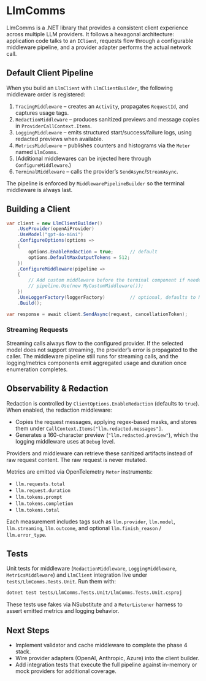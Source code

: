 # LlmComms

LlmComms is a .NET library that provides a consistent client experience across multiple LLM providers. It follows a hexagonal architecture: application code talks to an `IClient`, requests flow through a configurable middleware pipeline, and a provider adapter performs the actual network call.

## Default Client Pipeline

When you build an `LlmClient` with `LlmClientBuilder`, the following middleware order is registered:

1. `TracingMiddleware` – creates an `Activity`, propagates `RequestId`, and captures usage tags.
2. `RedactionMiddleware` – produces sanitized previews and message copies in `ProviderCallContext.Items`.
3. `LoggingMiddleware` – emits structured start/success/failure logs, using redacted previews when available.
4. `MetricsMiddleware` – publishes counters and histograms via the `Meter` named `LlmComms`.
5. (Additional middlewares can be injected here through `ConfigureMiddleware`.)
6. `TerminalMiddleware` – calls the provider’s `SendAsync`/`StreamAsync`.

The pipeline is enforced by `MiddlewarePipelineBuilder` so the terminal middleware is always last.

## Building a Client

```csharp
var client = new LlmClientBuilder()
    .UseProvider(openAiProvider)
    .UseModel("gpt-4o-mini")
    .ConfigureOptions(options =>
    {
        options.EnableRedaction = true;      // default
        options.DefaultMaxOutputTokens = 512;
    })
    .ConfigureMiddleware(pipeline =>
    {
        // Add custom middleware before the terminal component if needed
        // pipeline.Use(new MyCustomMiddleware());
    })
    .UseLoggerFactory(loggerFactory)         // optional, defaults to NullLoggerFactory
    .Build();

var response = await client.SendAsync(request, cancellationToken);
```

### Streaming Requests

Streaming calls always flow to the configured provider. If the selected model does not support streaming, the provider’s error is propagated to the caller. The middleware pipeline still runs for streaming calls, and the logging/metrics components emit aggregated usage and duration once enumeration completes.

## Observability & Redaction

Redaction is controlled by `ClientOptions.EnableRedaction` (defaults to `true`). When enabled, the redaction middleware:

- Copies the request messages, applying regex-based masks, and stores them under `CallContext.Items["llm.redacted.messages"]`.
- Generates a 160-character preview (`"llm.redacted.preview"`), which the logging middleware uses at `Debug` level.

Providers and middleware can retrieve these sanitized artifacts instead of raw request content. The raw request is never mutated.

Metrics are emitted via OpenTelemetry `Meter` instruments:

- `llm.requests.total`
- `llm.request.duration`
- `llm.tokens.prompt`
- `llm.tokens.completion`
- `llm.tokens.total`

Each measurement includes tags such as `llm.provider`, `llm.model`, `llm.streaming`, `llm.outcome`, and optional `llm.finish_reason` / `llm.error_type`.

## Tests

Unit tests for middleware (`RedactionMiddleware`, `LoggingMiddleware`, `MetricsMiddleware`) and `LlmClient` integration live under `tests/LlmComms.Tests.Unit`. Run them with:

```bash
dotnet test tests/LlmComms.Tests.Unit/LlmComms.Tests.Unit.csproj
```

These tests use fakes via NSubstitute and a `MeterListener` harness to assert emitted metrics and logging behavior.

## Next Steps

- Implement validator and cache middleware to complete the phase 4 stack.
- Wire provider adapters (OpenAI, Anthropic, Azure) into the client builder.
- Add integration tests that execute the full pipeline against in-memory or mock providers for additional coverage.
